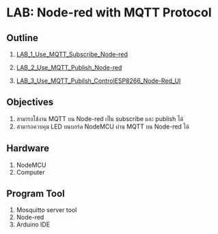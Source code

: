 # LAB: Node-red with MQTT Protocol

## **Outline**

1. [LAB_1_Use_MQTT_Subscribe_Node-red](https://github.com/Advance-Innovation-Centre-AIC/EE_Curriculum/blob/main/term2_65_EMB62_IoT/LAB02/LAB_1_Use_MQTT_Subscribe_Node-red.md)

2. [LAB_2_Use_MQTT_Publish_Node-red](https://github.com/Advance-Innovation-Centre-AIC/EE_Curriculum/blob/main/term2_65_EMB62_IoT/LAB02/LAB_2_Use_MQTT_Publish_Node-red.md)

3. [LAB_3_Use_MQTT_Pubilsh_ControlESP8266_Node-Red_UI](https://github.com/Advance-Innovation-Centre-AIC/EE_Curriculum/blob/main/term2_65_EMB62_IoT/LAB02/LAB_3_Use_MQTT_Pubilsh_ControlESP8266_Node-Red_UI.md)


## **Objectives**

1. สามารถใช้งาน MQTT บน Node-red เป็น subscribe และ publish ได้
2. สามารถควบคุม LED บนบอร์ด NodeMCU ผ่าน MQTT บน Node-red ได้ 

## **Hardware**

1. NodeMCU
2. Computer

## **Program Tool**
1. Mosquitto server tool
2. Node-red
3. Arduino IDE 


